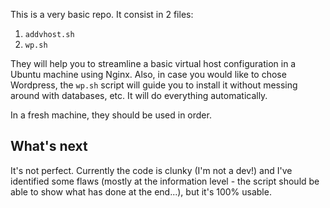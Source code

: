 This is a very basic repo. It consist in 2 files:

1. `addvhost.sh`
2. `wp.sh`

They will help you to streamline a basic virtual host configuration in a Ubuntu machine using Nginx. Also, in case you would like to chose Wordpress, the `wp.sh` script will guide you to install it without messing around with databases, etc. It will do everything automatically.

In a fresh machine, they should be used in order. 

## What's next

It's not perfect. Currently the code is clunky (I'm not a dev!) and I've identified some flaws (mostly at the information level - the script should be able to show what has done at the end...), but it's 100% usable. 
